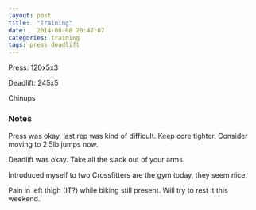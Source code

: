 ```yaml
---
layout: post
title:  "Training"
date:   2014-08-08 20:47:07
categories: training
tags: press deadlift
---
```


Press:          120x5x3

Deadlift:       245x5 

Chinups

### Notes

Press was okay, last rep was kind of difficult. Keep core tighter. Consider
moving to 2.5lb jumps now.

Deadlift was okay. Take all the slack out of your arms.

Introduced myself to two Crossfitters are the gym today, they seem nice.

Pain in left thigh (IT?) while biking still present. Will try to rest it this
weekend.
